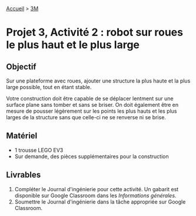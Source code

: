 [Accueil](./index.md) > [3M](./acceuil3M.md#projet-3--structures-mécaniques)

# Projet 3, Activité 2 : robot sur roues le plus haut et le plus large

## Objectif

Sur une plateforme avec roues, ajouter une structure la plus haute et la plus large possible, tout en étant stable. 

Votre construction doit être capable de se déplacer lentment sur une surface plane sans tomber et sans se briser. On doit également être en mesure de pousser légèrement sur les points les plus hauts et les plus larges de la structure sans que celle-ci ne se renverse ni se brise.

## Matériel

* 1 trousse LEGO EV3
* Sur demande, des pièces supplémentaires pour la construction

## Livrables

1. Compléter le Journal d'ingénierie pour cette activité. Un gabarit est disponible sur Google Classroom dans les _Informations générales_.
1. Soumettre le Journal d'ingénierie dans la tâche appropriée sur Google Classroom.
